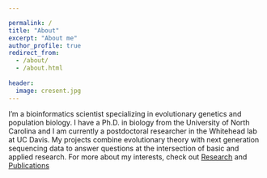 ```yaml
---

permalink: /
title: "About"
excerpt: "About me"
author_profile: true
redirect_from: 
  - /about/
  - /about.html
  
header:
  image: cresent.jpg  
---
```




I’m a bioinformatics scientist specializing in evolutionary genetics and population biology. I have a Ph.D. in biology from the University of North Carolina and I am currently a postdoctoral researcher in the Whitehead lab at UC Davis. My projects combine evolutionary theory with next generation sequencing data to answer questions at the intersection of basic and applied research. For more about my interests, check out [Research](https://joemcgirr.github.io/research/) and [Publications](https://joemcgirr.github.io/publications/)




